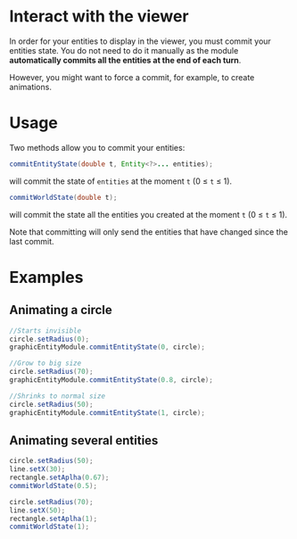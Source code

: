 # Interact with the viewer

In order for your entities to display in the viewer, you must commit your entities state. You do not need to do it manually as the module **automatically commits all the entities at the end of each turn**.

However, you might want to force a commit, for example, to create animations.

# Usage

Two methods allow you to commit your entities:
```java
commitEntityState(double t, Entity<?>... entities);
```
will commit the state of `entities` at the moment `t` (0 ≤ `t` ≤ 1).

```java
commitWorldState(double t);
```
will commit the state all the entities you created at the moment `t` (0 ≤ `t` ≤ 1).

Note that committing will only send the entities that have changed since the last commit.

# Examples

## Animating a circle
```java
//Starts invisible
circle.setRadius(0);
graphicEntityModule.commitEntityState(0, circle);

//Grow to big size
circle.setRadius(70);
graphicEntityModule.commitEntityState(0.8, circle);

//Shrinks to normal size
circle.setRadius(50);
graphicEntityModule.commitEntityState(1, circle);
```

## Animating several entities

```java
circle.setRadius(50);
line.setX(30);
rectangle.setAplha(0.67);
commitWorldState(0.5);

circle.setRadius(70);
line.setX(50);
rectangle.setAplha(1);
commitWorldState(1);
```
